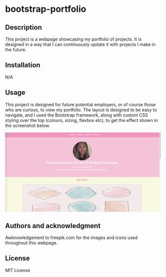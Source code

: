# bootstrap-portfolio

## Description
This project is a webpage showcasing my portfolio of projects. It is designed in a way that I can continuously update it with projects I make in the future.

## Installation
N/A

## Usage
This project is designed for future potential employers, or of course those who are curious, to view my portfolio. The layout is designed to be easy to navigate, and I used the Bootstrap framework, along with custom CSS styling over the top (colours, sizing, flexbox etc), to get the effect shown in the screenshot below.

![Alt text](<images/Screenshot 2023-12-05 at 23.50.36.png>)

## Authors and acknowledgment
Awknowledgement to freepik.com for the images and icons used throughout this webpage.

## License
MIT License
